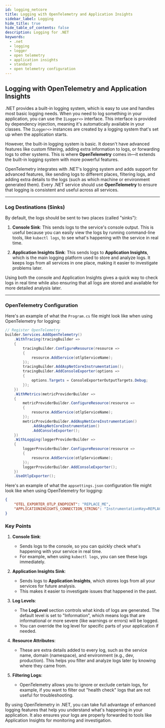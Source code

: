 ```yaml
---
id: logging_netcore
title: Logging with OpenTelemetry and Application Insights
sidebar_label: Logging
hide_title: true
hide_table_of_contents: false
description: Logging for .NET
keywords:
  - .net
  - logging
  - logger
  - open telemetry
  - application insights
  - standard
  - open telemetry configuration
---
```


## Logging with OpenTelemetry and Application Insights

.NET provides a built-in logging system, which is easy to use and handles most basic logging needs. When you need to log something in your application, you can use the `ILogger<>` interface. This interface is provided by dependency injection, meaning it's automatically available in your classes. The `ILogger<>` instances are created by a logging system that's set up when the application starts.

However, the built-in logging system is basic. It doesn't have advanced features like custom filtering, adding extra information to logs, or forwarding logs to other systems. This is where **OpenTelemetry** comes in—it extends the built-in logging system with more powerful features.

OpenTelemetry integrates with .NET's logging system and adds support for advanced features, like sending logs to different places, filtering logs, and adding extra details to the logs (such as which machine or environment generated them). Every .NET service should use **OpenTelemetry** to ensure that logging is consistent and useful across all services.

---

### Log Destinations (Sinks)

By default, the logs should be sent to two places (called "sinks"):

1. **Console Sink**: This sends logs to the service's console output. This is useful because you can easily view the logs by running command-line tools, like `kubectl logs`, to see what's happening with the service in real time.

2. **Application Insights Sink**: This sends logs to **Application Insights**, which is the main logging platform used to store and analyze logs. It keeps logs from all services in one place, making it easier to investigate problems later.

Using both the console and Application Insights gives a quick way to check logs in real time while also ensuring that all logs are stored and available for more detailed analysis later.

---

### OpenTelemetry Configuration

Here's an example of what the `Program.cs` file might look like when using OpenTelemetry for logging:

```csharp
// Register OpenTelemetry
builder.Services.AddOpenTelemetry()
    .WithTracing(tracingBuilder =>
    {
        tracingBuilder.ConfigureResource(resource =>
        {
            resource.AddService(otlpServiceName);
        });
        tracingBuilder.AddAspNetCoreInstrumentation();
        tracingBuilder.AddConsoleExporter(options =>
        {
            options.Targets = ConsoleExporterOutputTargets.Debug;
        });
    })
    .WithMetrics(metricProviderBuilder =>
    {
        metricProviderBuilder.ConfigureResource(resource =>
        {
            resource.AddService(otlpServiceName);
        });
        metricProviderBuilder.AddAspNetCoreInstrumentation()
            .AddAspNetCoreInstrumentation()
            .AddConsoleExporter();
    })
    .WithLogging(loggerProviderBuilder =>
    {
        loggerProviderBuilder.ConfigureResource(resource =>
        {
            resource.AddService(otlpServiceName);
        });
        loggerProviderBuilder.AddConsoleExporter();
    })
    .UseOtlpExporter();
```

Here's an example of what the `appsettings.json` configuration file might look like when using OpenTelemetry for logging:

```json
{
    "OTEL_EXPORTER_OTLP_ENDPOINT": "REPLACE_ME",
    "APPLICATIONINSIGHTS_CONNECTION_STRING": "InstrumentationKey=REPLACE_ME"
}
```

### Key Points

1. **Console Sink**:
   - Sends logs to the console, so you can quickly check what's happening with your service in real time.
   - For example, when using `kubectl logs`, you can see these logs immediately.

2. **Application Insights Sink**:
   - Sends logs to **Application Insights**, which stores logs from all your services for future analysis.
   - This makes it easier to investigate issues that happened in the past.

3. **Log Levels**:
   - The **LogLevel** section controls what kinds of logs are generated. The default level is set to "Information", which means logs that are informational or more severe (like warnings or errors) will be logged.
   - You can override the log level for specific parts of your application if needed.

4. **Resource Attributes**:
   - These are extra details added to every log, such as the service name, domain (namespace), and environment (e.g., dev, production). This helps you filter and analyze logs later by knowing where they came from.

5. **Filtering Logs**:
   - OpenTelemetry allows you to ignore or exclude certain logs, for example, if you want to filter out "health check" logs that are not useful for troubleshooting.

By using OpenTelemetry in .NET, you can take full advantage of enhanced logging features that help you understand what's happening in your application. It also ensures your logs are properly forwarded to tools like Application Insights for monitoring and investigation.
